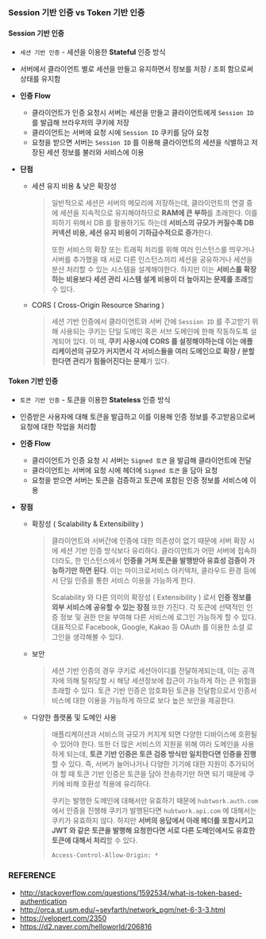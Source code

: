 ### Session 기반 인증 vs Token 기반 인증



#### Session 기반 인증

- `세션 기반 인증` - 세션을 이용한 **Stateful** 인증 방식

- 서버에서 클라이언트 별로 세션을 만들고 유지하면서 정보를 저장 / 조회 함으로써 상태를 유지함

- **인증 Flow**

  - 클라이언트가 인증 요청시 서버는 세션을 만들고 클라이언트에게 `Session ID` 를 발급해 브라우저의 쿠키에 저장
  - 클라이언트는 서버에 요청 시에 `Session ID` 쿠키를 담아 요청
  - 요청을 받으면 서버는 `Session ID` 를 이용해 클라이언트의 세션을 식별하고 저장된 세션 정보를 불러와 서비스에 이용

- **단점**

  - 세션 유지 비용 & 낮은 확장성

    >  일반적으로 세션은 서버의 메모리에 저장하는데, 클라이언트의 연결 중에 세션을 지속적으로 유지해야하므로 **RAM에 큰 부하**를 초래한다. 이를 피하기 위해서 DB 를 활용하기도 하는데 **서비스의 규모가 커질수록 DB 커넥션 비용, 세션 유지 비용이 기하급수적으로 증가**한다.
    >
    >  또한 서비스의 확장 또는 트래픽 처리를 위해 여러 인스턴스를 띄우거나 서버를 추가했을 때 서로 다른 인스턴스끼리 세션을 공유하거나 세션을 분산 처리할 수 있는 시스템을 설계해야한다. 하지만 이는 **서비스를 확장하는 비용보다 세션 관리 시스템 설계 비용이 더 높아지는 문제를 초래**할 수 있다.

  - CORS ( Cross-Origin Resource Sharing )

    >  세션 기반 인증에서 클라이언트와 서버 간에 `Session ID` 를 주고받기 위해 사용되는 쿠키는 단일 도메인 혹은 서브 도메인에 한해 작동하도록 설계되어 있다. 이 때, **쿠키 사용시에 CORS 를 설정해야하는데 이는 애플리케이션의 규모가 커지면서 각 서비스들을 여러 도메인으로 확장 / 분할한다면 관리가 힘들어진다는 문제**가 있다.



#### Token 기반 인증

- `토큰 기반 인증` - 토큰을 이용한 **Stateless** 인증 방식

- 인증받은 사용자에 대해 토큰을 발급하고 이를 이용해 인증 정보를 주고받음으로써 요청에 대한 작업을 처리함

- **인증 Flow** 

  - 클라이언트가 인증 요청 시 서버는 `Signed 토큰` 을 발급해 클라이언트에 전달
  - 클라이언트는 서버에 요청 시에 헤더에 `Signed 토큰` 을 담아 요청
  - 요청을 받으면 서버는 토큰을 검증하고 토큰에 포함된 인증 정보를 서비스에 이용

- **장점** 

  - 확장성 ( Scalability & Extensibility )

    >  클라이언트와 서버간에 인증에 대한 의존성이 없기 때문에 서버 확장 시에 세션 기반 인증 방식보다 유리하다. 클라이언트가 어떤 서버에 접속하더라도, 한 인스턴스에서 **인증을 거쳐 토큰을 발행받아 유효성 검증이 가능하기만 하면 된다**. 이는 마이크로서비스 아키텍처, 클라우드 환경 등에서 단일 인증을 통한 서비스 이용을 가능하게 한다.
    >
    >  Scalability 와 다른 의미의 확장성 ( Extensibility ) 로서 **인증 정보를 외부 서비스에 공유할 수 있는 장점** 또한 가진다. 각 토큰에 선택적인 인증 정보 및 권한 만을 부여해 다른 서비스에 로그인 가능하게 할 수 있다. 대표적으로 Facebook, Google, Kakao 등 OAuth 를 이용한 소셜 로그인을 생각해볼 수 있다.

  - 보안

    >  세션 기반 인증의 경우 쿠키로 세션아이디를 전달하게되는데, 이는 공격자에 의해 탈취당할 시 해당 세션정보에 접근이 가능하게 하는 큰 위험을 초래할 수 있다. 토큰 기반 인증은 암호화된 토큰을 전달함으로서 인증서비스에 대한 이용을 가능하게 하므로 보다 높은 보안을 제공한다.

  - 다양한 플랫폼 및 도메인 사용

    >  애플리케이션과 서비스의 규모가 커지게 되면 다양한 디바이스에 호환될 수 있어야 한다. 또한 더 많은 서비스의 지원을 위해 여러 도메인을 사용하게 되는데, **토큰 기반 인증은 토큰 검증 방식만 일치한다면 인증을 진행**할 수 있다. 즉, 서버가 늘어나거나 다양한 기기에 대한 지원이 추가되어야 할 때 토큰 기반 인증은 토큰을 담아 전송하기만 하면 되기 때문에 쿠키에 비해 호환성 적용에 유리하다.
    >
    >  쿠키는 발행한 도메인에 대해서만 유효하기 때문에 `hubtwork.auth.com` 에서 인증을 진행해 쿠키가 발행된다면 `hubtwork.api.com` 에 대해서는 쿠키가 유효하지 않다. 하지만 **서버의 응답에서 아래 헤더를 포함시키고 JWT 와 같은 토큰을 발행해 요청한다면 서로 다른 도메인에서도 유효한 토큰에 대해서 처리**할 수 있다.
    >
    > ~~~Http
    > Access-Control-Allow-Origin: *
    > ~~~



### REFERENCE

- http://stackoverflow.com/questions/1592534/what-is-token-based-authentication
- http://orca.st.usm.edu/~seyfarth/network_pgm/net-6-3-3.html
- https://velopert.com/2350
- https://d2.naver.com/helloworld/206816

